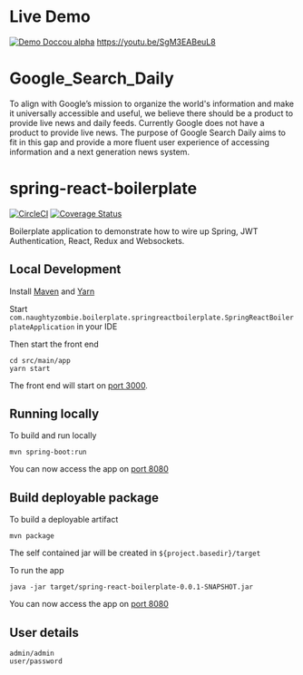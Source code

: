 # Live Demo
[![Demo Doccou alpha](https://youtu.be/SgM3EABeuL8)](https://youtu.be/SgM3EABeuL8)
https://youtu.be/SgM3EABeuL8

# Google_Search_Daily
To align with Google’s mission to organize the world's information and make it universally accessible and useful, we believe there should be a product to provide live news and daily feeds. Currently Google does not have a product to provide live news. The purpose of Google Search Daily aims to fit in this gap and provide a more fluent user experience of accessing information and a next generation news system.


# spring-react-boilerplate

[![CircleCI](https://circleci.com/gh/pram/spring-react-boilerplate.svg?style=svg)](https://circleci.com/gh/pram/spring-react-boilerplate) [![Coverage Status](https://coveralls.io/repos/github/pram/spring-react-boilerplate/badge.svg?branch=master)](https://coveralls.io/github/pram/spring-react-boilerplate?branch=master)

Boilerplate application to demonstrate how to wire up Spring, JWT Authentication, React, Redux and Websockets.

## Local Development

Install [Maven](https://maven.apache.org/) and [Yarn](https://yarnpkg.com)

Start `com.naughtyzombie.boilerplate.springreactboilerplate.SpringReactBoilerplateApplication` in your IDE

Then start the front end

    cd src/main/app
    yarn start
    
The front end will start on [port 3000](http://localhost:3000).

## Running locally

To build and run locally

    mvn spring-boot:run
    
You can now access the app on [port 8080](http://localhost:8080)

## Build deployable package

To build a deployable artifact

    mvn package
    
The self contained jar will be created in `${project.basedir}/target`

To run the app

    java -jar target/spring-react-boilerplate-0.0.1-SNAPSHOT.jar
    
You can now access the app on [port 8080](http://localhost:8080)    

## User details

    admin/admin
    user/password

